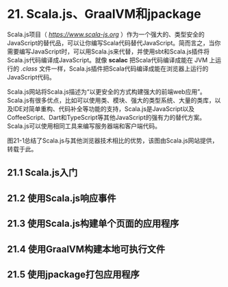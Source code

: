 # 21. Scala.js、GraalVM和jpackage

Scala.js项目（ *https://www.scala-js.org* ）作为一个强大的、类型安全的JavaScript的替代品，可以让你编写Scala代码替代JavaScript。简而言之，当你需要编写JavaScript时，可以用Scala.js来代替，并使用sbt和Scala.js插件将Scala.js代码编译成JavaScript。就像 **scalac** 把Scala代码编译成能在 JVM 上运行的 *.class* 文件一样，Scala.js插件把Scala代码编译成能在浏览器上运行的JavaScript代码。

Scala.js网站将Scala.js描述为“以更安全的方式构建强大的前端web应用”。Scala.js有很多优点，比如可以使用类、模块、强大的类型系统、大量的类库，以及IDE对简单重构、代码补全等功能的支持，Scala.js是JavaScript以及CoffeeScript、Dart和TypeScript等其他JavaScript的强有力的替代方案。Scala.js可以使用相同工具来编写服务器端和客户端代码。

图21-1总结了Scala.js与其他浏览器技术相比的优势，该图由Scala.js网站提供，转载于此。

## 21.1 Scala.js入门

## 21.2 使用Scala.js响应事件

## 21.3 使用Scala.js构建单个页面的应用程序

## 21.4 使用GraalVM构建本地可执行文件

## 21.5 使用jpackage打包应用程序 
